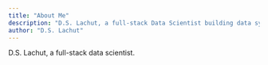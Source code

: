 ```yaml
---
title: "About Me"
description: "D.S. Lachut, a full-stack Data Scientist building data systems."
author: "D.S. Lachut"
---
```


D.S. Lachut, a full-stack data scientist.
